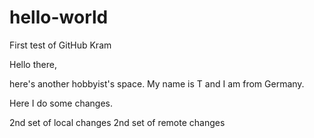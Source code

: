 # hello-world
First test of GitHub Kram

Hello there,

here's another hobbyist's space.
My name is T and I am from Germany.

Here I do some changes.

2nd set of local changes
2nd set of remote changes


